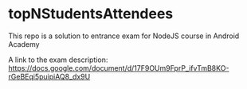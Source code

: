 # topNStudentsAttendees
This repo is a solution to entrance exam for NodeJS course in Android Academy

A link to the exam description: https://docs.google.com/document/d/17F9OUm9FprP_ifvTmB8KO-rGeBEqi5puipiAQ8_dx9U